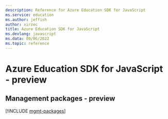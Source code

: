 ```yaml
---
description: Reference for Azure Education SDK for JavaScript
ms.service: education
ms.author: jeffish
author: xirzec
title: Azure Education SDK for JavaScript
ms.devlang: javascript
ms.data: 09/06/2022
ms.topic: reference
---
```

# Azure Education SDK for JavaScript - preview

## Management packages - preview
[!INCLUDE [mgmt-packages](education-mgmt-index.md)]